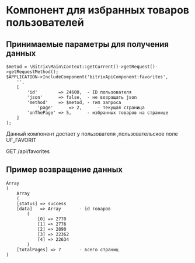 # Компонент для избранных товаров пользователей
## Принимаемые параметры для получения данных 
```
$metod = \Bitrix\Main\Context::getCurrent()->getRequest()->getRequestMethod();
$APPLICATION->IncludeComponent('bitrixApiComponent:favorites',
	'',
	[
		'id'        => 24600,  - ID пользователя
		'json'      => false,  - не возращать json
		'method'    => $metod, - тип запроса
        	'page'      => 2,      - текущая страница
		'onThePage' => 5,      - избранных товаров на странице
	]
);
```

Данный компонент достает у пользователя ,пользовательское поле UF_FAVORIT

GET /api/favorites

## Пример возвращение данных
```
Array
(
    Array
    (
    [status] => success
    [data]   => Array       - id товаров
        (
            [0] => 2770
            [1] => 2776
            [2] => 2890
            [3] => 22362
            [4] => 22634
        )
    [totalPages] => 7       - всего страниц
)
```

